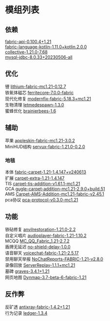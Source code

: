 # 模组列表

## 依赖

[fabric-api-0.100.4+1.21](https://www.mcmod.cn/class/3124.html)  
[fabric-language-kotlin-1.11.0+kotlin.2.0.0](https://www.mcmod.cn/class/2126.html)  
[collective-1.21.0-7.68](https://www.mcmod.cn/class/2652.html)  
[mysql-jdbc-8.0.33+20230506-all](https://modrinth.com/plugin/mysql-jdbc/)

## 优化

锂 [lithium-fabric-mc1.21-0.12.7](https://www.mcmod.cn/class/2292.html)  
铁氧体磁芯 [ferritecore-7.0.0-fabric](https://www.mcmod.cn/class/3888.html)  
现代化修复 [modernfix-fabric-5.18.3+mc1.21](https://www.mcmod.cn/class/8714.html)  
生物清理 [letmedespawn-1.3.0](https://www.mcmod.cn/class/7415.html)  
蜜蜂优化 [brainierbees-1.6](https://modrinth.com/mod/brainier-bees)  

## 辅助

苹果 [appleskin-fabric-mc1.21-3.0.2](https://www.mcmod.cn/class/744.html)  
MiniHUD结构 [servux-fabric-1.21.0-0.2.0](https://www.mcmod.cn/class/5219.html)  

### 地毯

本体 [fabric-carpet-1.21-1.4.147+v240613](https://www.mcmod.cn/class/2361.html)  
扩展 [carpet-extra-1.21-1.4.147](https://www.mcmod.cn/class/3325.html)  
TIS [carpet-tis-addition-v1.61.1-mc1.21](https://www.mcmod.cn/class/5664.html)  
GCA [gugle-carpet-addition-mc1.21-2.9.0+build.51](https://www.mcmod.cn/class/7305.html)  
AMS [Carpet-AMS-Addition-mc1.21-fabric-v2.45.1](https://www.mcmod.cn/class/8937.html)  
pca协议 [pca-protocol-v0.3.0-mc1.21](https://github.com/Fallen-Breath/pca-protocol)  

## 功能

铁砧修复 [anvilrestoration-1.21.0-2.2](https://www.mcmod.cn/class/5346.html)  
自定义唱片 [audioplayer-fabric-1.21-1.10.2](https://www.mcmod.cn/class/9364.html)  
MCQQ [MC_QQ_Fabric_1.21-2.7.2](https://github.com/17TheWord/MC_QQ_Fabric)  
盾牌无延迟 [no-shield-delay-1.0.0](https://www.mcmod.cn/class/15275.html)  
语音聊天 [voicechat-fabric-1.21-2.5.17](https://www.mcmod.cn/class/3693.html)  
禁用聊天举报 [NoChatReports-FABRIC-1.21-v2.8.0](https://www.mcmod.cn/class/6756.html)  
录像回放 [ServerReplay-1.1.1+mc1.21](https://www.mcmod.cn/class/13949.html)  
墓碑 [graves-3.4.1+1.21](https://www.mcmod.cn/class/5082.html)  
网页地图 [Dynmap-3.7-beta-6-fabric-1.21](https://www.mcmod.cn/class/5796.html)  

## 反作弊

反矿透 [antixray-fabric-1.4.2+1.21](https://www.mcmod.cn/class/10718.html)  
行为记录 [ledger-1.3.4](https://www.mcmod.cn/class/5389.html)  
